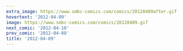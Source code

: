 ```yaml
---
extra_image: https://www.smbc-comics.com/comics/20120409after.gif
hovertext: '2012-04-09'
image: https://www.smbc-comics.com/comics/20120409.gif
next_comic: '2012-04-10'
prev_comic: '2012-04-08'
title: '2012-04-09'
---
```


